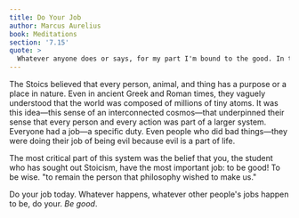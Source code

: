 ```yaml
---
title: Do Your Job
author: Marcus Aurelius
book: Meditations
section: '7.15'
quote: >
  Whatever anyone does or says, for my part I'm bound to the good. In the same way an emerald or gold or purple might always proclaim: 'whatever anyone does or says, I must be what I am and show my true colors.'
---
```


The Stoics believed that every person, animal, and thing has a purpose or a place in nature. Even in ancient Greek and Roman times, they vaguely understood that the world was composed of millions of tiny atoms. It was this idea—this sense of an interconnected cosmos—that underpinned their sense that every person and every action was part of a larger system. Everyone had a job—a specific duty. Even people who did bad things—they were doing their job of being evil because evil is a part of life.

The most critical part of this system was the belief that you, the student who has sought out Stoicism, have the most important job: to be good! To be wise. "to remain the person that philosophy wished to make us."

Do your job today. Whatever happens, whatever other people's jobs happen to be, do your. _Be good_.
